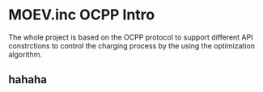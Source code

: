 # MOEV.inc OCPP Intro

The whole project is based on the OCPP protocol to support different API constrctions to control the charging process by the using the optimization algorithm.

## hahaha
